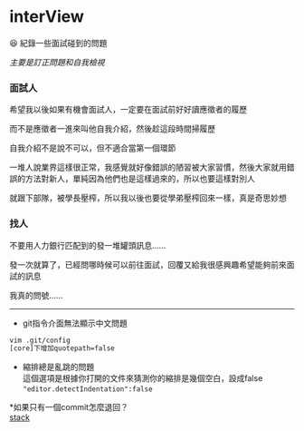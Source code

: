 # interView
:laughing: 紀錄一些面試碰到的問題

*主要是訂正問題和自我檢視*

### 面試人
希望我以後如果有機會面試人，一定要在面試前好好讀應徵者的履歷

而不是應徵者一進來叫他自我介紹，然後趁這段時間掃履歷

自我介紹不是說不可以，但不適合當第一個環節

一堆人說業界這樣很正常，我感覺就好像錯誤的陋習被大家習慣，然後大家就用錯誤的方法對新人，單純因為他們也是這樣過來的，所以也要這樣對別人 

就跟下部隊，被學長壓榨，所以我以後也要從學弟壓榨回來一樣，真是奇思妙想        

### 找人

不要用人力銀行匹配到的發一堆罐頭訊息......

發一次就算了，已經問哪時候可以前往面試，回覆又給我很感興趣希望能夠前來面試的訊息

我真的問號......


***
* git指令介面無法顯示中文問題
```sh
vim .git/config
[core]下增加quotepath=false
```

* 縮排總是亂跳的問題        
這個選項是根據你打開的文件來猜測你的縮排是幾個空白，設成false
`"editor.detectIndentation":false`
        
*如果只有一個commit怎麼退回？       
[stack](https://stackoverflow.com/questions/10911317/how-to-remove-the-first-commit-in-git/32765827#32765827 "stack")
